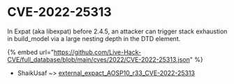 # CVE-2022-25313

In Expat (aka libexpat) before 2.4.5, an attacker can trigger stack exhaustion in build_model via a large nesting depth in the DTD element.

{% embed url="https://github.com/Live-Hack-CVE/full_database/blob/main/cves/2022/CVE-2022-25313.json" %}


* ShaikUsaf ~> [external_expact_AOSP10_r33_CVE-2022-25313](https://zeste.alice-snow.ru/2022/database/cve-2022-25313/external_expact_aosp10_r33_cve-2022-25313-shaikusaf)